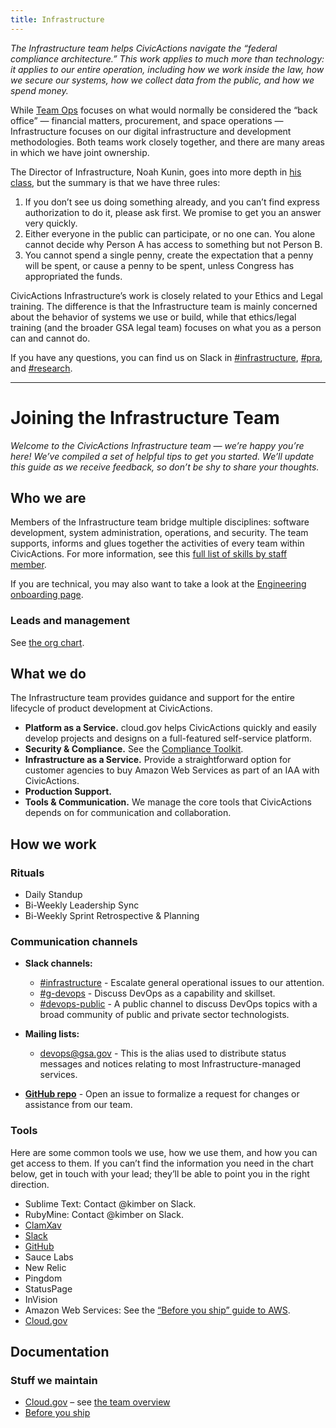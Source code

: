 ```yaml
---
title: Infrastructure
---
```


_The Infrastructure team helps CivicActions navigate the “federal compliance architecture.” This work applies to much more than technology: it applies to our entire operation, including how we work inside the law, how we secure our systems, how we collect data from the public, and how we spend money._

While [Team Ops](/ops) focuses on what would normally be considered the “back office” — financial matters, procurement, and space operations — Infrastructure focuses on our digital infrastructure and development methodologies. Both teams work closely together, and there are many areas in which we have joint ownership.

The Director of Infrastructure, Noah Kunin, goes into more depth in [his class](/intro-to-civicactions-infrastructure), but the summary is that we have three rules:

1. If you don’t see us doing something already, and you can’t find express authorization to do it, please ask first. We promise to get you an answer very quickly.
2. Either everyone in the public can participate, or no one can. You alone cannot decide why Person A has access to something but not Person B.
3. You cannot spend a single penny, create the expectation that a penny will be spent, or cause a penny to be spent, unless Congress has appropriated the funds.

CivicActions Infrastructure’s work is closely related to your Ethics and Legal training. The difference is that the Infrastructure team is mainly concerned about the behavior of systems we use or build, while that ethics/legal training (and the broader GSA legal team) focuses on what you as a person can and cannot do.

If you have any questions, you can find us on Slack in [#infrastructure](https://civicactions.slack.com/messages/infrastructure/), [#pra](https://civicactions.slack.com/messages/pra/), and [#research](https://civicactions.slack.com/messages/research/).

---

# Joining the Infrastructure Team

_Welcome to the CivicActions Infrastructure team — we’re happy you’re here! We’ve compiled a set of helpful tips to get you started. We’ll update this guide as we receive feedback, so don’t be shy to share your thoughts._

## <a id="who-we-are">Who we are</a>

Members of the Infrastructure team bridge multiple disciplines: software development, system administration, operations, and security. The team supports, informs and glues together the activities of every team within CivicActions. For more information, see this [full list of skills by staff member](https://docs.google.com/spreadsheets/d/1X0i53EqWTzh0l3lrs0us-2bZ_2Z6TUGn2Y3lPHmSuXo/edit#gid=0).

If you are technical, you may also want to take a look at the [Engineering onboarding page](/engineering).

### <a id="leads-and-management">Leads and management</a>

See [the org chart](/org-chart).

## <a id="what-we-do">What we do</a>

The Infrastructure team provides guidance and support for the entire lifecycle of product development at CivicActions.

* **Platform as a Service.** cloud.gov helps CivicActions quickly and easily develop projects and designs on a full-featured self-service platform.
* **Security & Compliance.** See the [Compliance Toolkit](https://github.com/CivicActions/compliance-toolkit).
* **Infrastructure as a Service.** Provide a straightforward option for customer agencies to buy Amazon Web Services as part of an IAA with CivicActions.
* **Production Support.**
* **Tools & Communication.** We manage the core tools that CivicActions depends on for communication and collaboration.

## <a id="how-we-work">How we work</a>

### <a id="rituals">Rituals</a>

* Daily Standup
* Bi-Weekly Leadership Sync
* Bi-Weekly Sprint Retrospective & Planning

### <a id="communication-channels">Communication channels</a>

* **Slack channels:**

	* [#infrastructure](https://civicactions.slack.com/messages/infrastructure) - Escalate general operational issues to our attention.
	* [#g-devops](https://civicactions.slack.com/messages/g-devops) - Discuss DevOps as a capability and skillset.
	* [#devops-public](https://civicactions.slack.com/messages/devops-public) - A public channel to discuss DevOps topics with a broad community of public and private sector technologists.

* **Mailing lists:**

	* devops@gsa.gov - This is the alias used to distribute status messages and notices relating to most Infrastructure-managed services.

* **[GitHub repo](https://github.com/CivicActions/infrastructure/issues)** - Open an issue to formalize a request for changes or assistance from our team.

### <a id="tools">Tools</a>

Here are some common tools we use, how we use them, and how you can get access to them. If you can’t find the information you need in the chart below, get in touch with your lead; they’ll be able to point you in the right direction.

* Sublime Text: Contact @kimber on Slack.
* RubyMine: Contact @kimber on Slack.
* [ClamXav](/clamxav)
* [Slack](/slack)
* [GitHub](/github)
* Sauce Labs
* New Relic
* Pingdom
* StatusPage
* InVision
* Amazon Web Services: See the [“Before you ship” guide to AWS](https://pages.CivicActions.com/before-you-ship/infrastructure/aws/).
* [Cloud.gov](https://cloud.gov/)

## <a id="documentation">Documentation</a>

### <a id="stuff-we-maintain">Stuff we maintain</a>

* [Cloud.gov](https://cloud.gov/) – see [the team overview](https://github.com/CivicActions/cg-product/blob/master/Onboarding.md)
* [Before you ship](https://pages.CivicActions.com/before-you-ship/)
